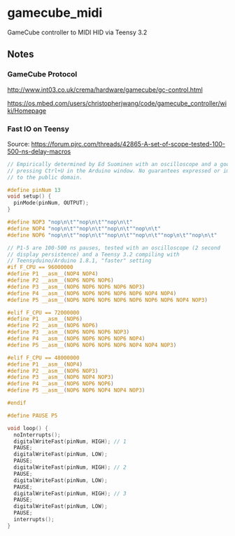 # gamecube_midi

GameCube controller to MIDI HID via Teensy 3.2



## Notes

### GameCube Protocol

 http://www.int03.co.uk/crema/hardware/gamecube/gc-control.html 

 https://os.mbed.com/users/christopherjwang/code/gamecube_controller/wiki/Homepage 

### Fast IO on Teensy

Source: https://forum.pjrc.com/threads/42865-A-set-of-scope-tested-100-500-ns-delay-macros

```C
// Empirically determined by Ed Suominen with an oscilloscope and a good deal of
// pressing Ctrl+U in the Arduino window. No guarantees expressed or implied. Dedicated
// to the public domain.

#define pinNum 13
void setup() {
  pinMode(pinNum, OUTPUT);
}

#define NOP3 "nop\n\t""nop\n\t""nop\n\t"
#define NOP4 "nop\n\t""nop\n\t""nop\n\t""nop\n\t"
#define NOP6 "nop\n\t""nop\n\t""nop\n\t""nop\n\t""nop\n\t""nop\n\t"

// P1-5 are 100-500 ns pauses, tested with an oscilloscope (2 second
// display persistence) and a Teensy 3.2 compiling with
// Teensyduino/Arduino 1.8.1, "faster" setting
#if F_CPU == 96000000
#define P1 __asm__(NOP4 NOP4)
#define P2 __asm__(NOP6 NOP6 NOP6)
#define P3 __asm__(NOP6 NOP6 NOP6 NOP6 NOP3)
#define P4 __asm__(NOP6 NOP6 NOP6 NOP6 NOP6 NOP4 NOP4)
#define P5 __asm__(NOP6 NOP6 NOP6 NOP6 NOP6 NOP6 NOP6 NOP4 NOP3)

#elif F_CPU == 72000000
#define P1 __asm__(NOP6)
#define P2 __asm__(NOP6 NOP6)
#define P3 __asm__(NOP6 NOP6 NOP6 NOP3)
#define P4 __asm__(NOP6 NOP6 NOP6 NOP6 NOP4)
#define P5 __asm__(NOP6 NOP6 NOP6 NOP6 NOP4 NOP4 NOP3)

#elif F_CPU == 48000000
#define P1 __asm__(NOP4)
#define P2 __asm__(NOP6 NOP3)
#define P3 __asm__(NOP6 NOP4 NOP3)
#define P4 __asm__(NOP6 NOP6 NOP6)
#define P5 __asm__(NOP6 NOP6 NOP4 NOP4 NOP3)

#endif

#define PAUSE P5

void loop() {
  noInterrupts();
  digitalWriteFast(pinNum, HIGH); // 1
  PAUSE;
  digitalWriteFast(pinNum, LOW);
  PAUSE;
  digitalWriteFast(pinNum, HIGH); // 2
  PAUSE;
  digitalWriteFast(pinNum, LOW);
  PAUSE;
  digitalWriteFast(pinNum, HIGH); // 3
  PAUSE;
  digitalWriteFast(pinNum, LOW);
  PAUSE;
  interrupts();
}
```

